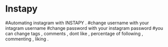 # Instapy
#Automating instagram with INSTAPY .
#change username with your intagram username
#change password with your instagram password
#you can change tags , comments , dont  like , percentage of following , commenting , liking .


































































